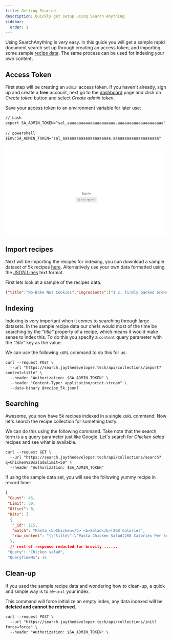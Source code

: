```yaml
---
title: Getting Started
description: Quickly get setup using Search Anything
sidebar:
  order: 1
---
```


Using SearchAnything is very easy. In this guide you will get a sample rapid document search set up through creating an access token, and importing some sample [recipe data](https://recipenlg.cs.put.poznan.pl/). The same process can be used for indexing your own content.

## Access Token

First step will be creating an `admin` access token. If you haven't already, sign up and create a **free** account, next go to the [dashboard](https://searchanything.vercel.app/dashboard) page and click on *Create token* button and select *Create admin token*.

Save your access token to an environment variable for later use:

```shell
// bash
export SA_ADMIN_TOKEN="sal_aaaaaaaaaaaaaaaaaaaaa.aaaaaaaaaaaaaaaaaaaa"

// powershell
$Env:SA_ADMIN_TOKEN="sal_aaaaaaaaaaaaaaaaaaaaa.aaaaaaaaaaaaaaaaaaaa"
```

![Get token](../../../assets/get_token.gif)

## Import recipes

Next will be importing the recipes for indexing, you can download a sample dataset of 5k recipes [here](https://gist.github.com/JayJamieson/2fe81f98e63d6166c47e34caa46a5786). Alternatively use your own data formatted using the [JSON Lines](https://jsonlines.org/) text format.

First lets look at a sample of the recipes data.

```json
{"title":"No-Bake Nut Cookies","ingredients":["1 c. firmly packed brown sugar","1/2 c. evaporated milk","1/2 tsp. vanilla","1/2 c. broken nuts (pecans)","2 Tbsp. butter or margarine","3 1/2 c. bite size shredded rice biscuits"],"directions":["In a heavy 2-quart saucepan, mix brown sugar, nuts, evaporated milk and butter or margarine.","Stir over medium heat until mixture bubbles all over top.","Boil and stir 5 minutes more. Take off heat.","Stir in vanilla and cereal; mix well.","Using 2 teaspoons, drop and shape into 30 clusters on wax paper.","Let stand until firm, about 30 minutes."],"link":"www.cookbooks.com/Recipe-Details.aspx?id=44874","keywords":["brown sugar","milk","vanilla","nuts","butter","bite size shredded rice biscuits"]}
```

## Indexing

Indexing is very important when it comes to searching through large datasets. In the sample recipe data our chefs would most of the time be searching by the *"title"* property of a recipe, which means it would make sense to index this. To do this you specify a `content` query parameter with the *"title"* key as the value.

We can use the following `cURL` command to do this for us.

```shell
curl --request POST \
  --url "https://search.jaythedeveloper.tech/api/collections/import?content=title" \
  --header "Authorization: $SA_ADMIN_TOKEN" \
  --header "Content-Type: application/octet-stream" \
  --data-binary @recipe_5k.jsonl
```

## Searching

Awesome, you now have 5k recipes indexed in a single `cURL` command. Now let's search the recipe collection for something tasty.

We can do this using the following command. Take note that the search term is a `q` query parameter just like Google. Let's search for *Chicken salad* recipes and see what is available.

```shell
curl --request GET \
  --url "https://search.jaythedeveloper.tech/api/collections/search?q=Chicken%20salad&limit=50" \
  --header "Authorization: $SA_ADMIN_TOKEN"
```

If using the sample data set, you will see the following yummy recipe in record time:
```json
{
 "Count": 46,
 "Limit": 50,
 "Offset": 0,
 "Hits": [
  {
   "_id": 115,
   "match": "Pasta <b>Chicken</b> <b>Salad</b>(268 Calories",
   "raw_content": "{\"title\":\"Pasta Chicken Salad(268 Calories Per Serving)  \",\"ingredients\":[\"3 1/2 c. (8 oz.) large shells (uncooked)\",\"2 c. cubed, cooked chicken (light meat)\",\"2 c. fresh, raw broccoli flowerets\",\"2 c. fresh, raw cauliflower\",\"1 c. sliced carrots\",\"1 c. sliced green onions\",\"1/2 lb. fresh mushrooms, sliced\",\"1 c. (8 oz. bottle) reduced calorie creamy Italian salad dressing\",\"3/4 c. skim milk\",\"salt and pepper to taste\"],\"directions\":[\"Cook large shells according to package directions.\",\"Drain and cool (rinse with cold water to cool quickly, then drain well). Combine cooled large shells with remaining ingredients and toss lightly.\",\"Chill.\",\"Makes 8 servings.\"],\"link\":\"www.cookbooks.com/Recipe-Details.aspx?id=312742\",\"keywords\":[\"shells\",\"chicken\",\"broccoli flowerets\",\"cauliflower\",\"carrots\",\"green onions\",\"fresh mushrooms\",\"Italian salad dressing\",\"milk\",\"salt\"]}"
  },
  // rest of response redacted for brevity ......
 "Query": "Chicken salad",
 "QueryTimeMs": 15
```

## Clean-up

If you used the sample recipe data and wondering how to clean-up, a quick and simple way is to re-`init` your index.

This command will force initialize an empty index, any data indexed will be **deleted and cannot be retrieved**.

```shell
curl --request POST \
  --url "https://search.jaythedeveloper.tech/api/collections/init?force=force" \
  --header "Authorization: $SA_ADMIN_TOKEN" \
```
